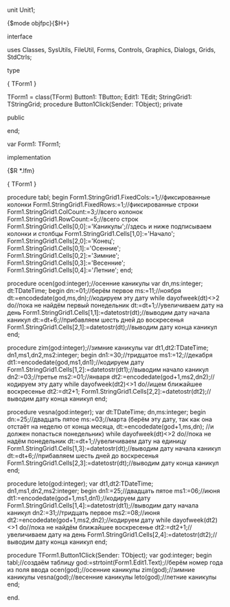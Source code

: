 unit Unit1;

{$mode objfpc}{$H+}

interface

uses
  Classes, SysUtils, FileUtil, Forms, Controls, Graphics, Dialogs, Grids,
  StdCtrls;

type

  { TForm1 }

  TForm1 = class(TForm)
    Button1: TButton;
    Edit1: TEdit;
    StringGrid1: TStringGrid;
    procedure Button1Click(Sender: TObject);
  private

  public

  end;

var
  Form1: TForm1;

implementation

{$R *.lfm}

{ TForm1 }

procedure tabl;
begin
Form1.StringGrid1.FixedCols:=1;//фиксированные колонки
Form1.StringGrid1.FixedRows:=1;//фиксированные строки
Form1.StringGrid1.ColCount:=3;//всего колонок
Form1.StringGrid1.RowCount:=5;//всего строк
Form1.StringGrid1.Cells[0,0]:='Каникулы';//здесь и ниже подписываем колонки и столбцы
Form1.StringGrid1.Cells[1,0]:='Начало';
Form1.StringGrid1.Cells[2,0]:='Конец';
Form1.StringGrid1.Cells[0,1]:='Осенние';
Form1.StringGrid1.Cells[0,2]:='Зимние';
Form1.StringGrid1.Cells[0,3]:='Весенние';
Form1.StringGrid1.Cells[0,4]:='Летние';
end;

procedure ocen(god:integer);//осенние каникулы
var dn,ms:integer; dt:TDateTime;
begin
dn:=01;//берём первое
ms:=11;//ноября
dt:=encodedate(god,ms,dn);//кодируем эту дату
while dayofweek(dt)<>2 do//пока не найдём первый понедельник
  dt:=dt+1;//увеличиваем дату на день
Form1.StringGrid1.Cells[1,1]:=datetostr(dt);//выводим дату начала каникул
dt:=dt+6;//прибавляем шесть дней до воскресенья
Form1.StringGrid1.Cells[2,1]:=datetostr(dt);//выводим дату конца каникул
end;

procedure zim(god:integer);//зимние каникулы
var dt1,dt2:TDateTime; dn1,ms1,dn2,ms2:integer;
begin
dn1:=30;//тридцатое
ms1:=12;//декабря
dt1:=encodedate(god,ms1,dn1);//кодируем дату
Form1.StringGrid1.Cells[1,2]:=datetostr(dt1);//выводим начало каникул
dn2:=03;//третье
ms2:=01;//января
dt2:=encodedate(god+1,ms2,dn2);//кодируем эту дату
while dayofweek(dt2)<>1 do//ищем ближайшее воскресенье
  dt2:=dt2+1;
Form1.StringGrid1.Cells[2,2]:=datetostr(dt2);//выводим дату конца каникул
end;

procedure vesna(god:integer);
var dt:TDateTime; dn,ms:integer;
begin
dn:=25;//двадцать пятое
ms:=03;//марта (берём эту дату, так как она отстаёт на неделю от конца месяца,
dt:=encodedate(god+1,ms,dn);                        //и должен попасться понедельник)
while dayofweek(dt)<>2 do//пока не надём понедельник
  dt:=dt+1;//увеличиваем дату на единицу
Form1.StringGrid1.Cells[1,3]:=datetostr(dt);//выводим дату начала каникул
dt:=dt+6;//прибавляем шесть дней до воскресенья
Form1.StringGrid1.Cells[2,3]:=datetostr(dt);//выводим дату конца каникул
end;

procedure leto(god:integer);
var dt1,dt2:TDateTime; dn1,ms1,dn2,ms2:integer;
begin
dn1:=25;//двадцать пятое
ms1:=06;//июня
dt1:=encodedate(god+1,ms1,dn1);//кодируем дату
Form1.StringGrid1.Cells[1,4]:=datetostr(dt1);//выводим дату начала каникул
dn2:=31;//тридцать первое
ms2:=08;//июня
dt2:=encodedate(god+1,ms2,dn2);//кодируем дату
while dayofweek(dt2)<>1 do//пока не найдём ближайшее воскресенье
  dt2:=dt2+1;//увеличиваем дату на день
Form1.StringGrid1.Cells[2,4]:=datetostr(dt2);//выводим дату конца каникул
end;
 
procedure TForm1.Button1Click(Sender: TObject);
var god:integer;
begin
tabl;//создаём таблицу
god:=strtoint(Form1.Edit1.Text);//берём номер года из поля ввода
ocen(god);//осенние каникулы
zim(god);//зимние каникулы
vesna(god);//весенние каникулы
leto(god);//летние каникулы
end;

end.
